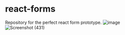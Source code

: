 # react-forms
Repository for the perfect react  form prototype.
![image](https://user-images.githubusercontent.com/78524327/212079836-a80d2925-15bf-41f8-83bc-1aac5c704385.png)
![Screenshot (431)](https://user-images.githubusercontent.com/78524327/212137763-390af8f5-ff74-4d3f-b1f2-ebae9ca2904c.png)


